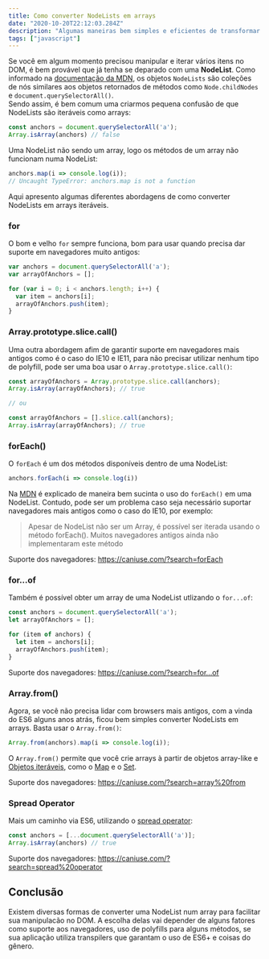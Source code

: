 ```yaml
---
title: Como converter NodeLists em arrays
date: "2020-10-20T22:12:03.284Z"
description: "Algumas maneiras bem simples e eficientes de transformar NodeLists em arrays afim de facilitar a manipulação no DOM."
tags: ["javascript"]
---
```


Se você em algum momento precisou manipular e iterar vários itens no DOM, é bem provável que já tenha se deparado com uma <b>NodeList</b>.
Como informado na [documentação da MDN](https://developer.mozilla.org/pt-BR/docs/Web/API/NodeList), os objetos `NodeLists` são coleções de nós similares aos objetos retornados de métodos como `Node.childNodes` e `document.querySelectorAll()`. <br />
Sendo assim, é bem comum uma criarmos pequena confusão de que NodeLists são iteráveis como arrays:

```javascript
const anchors = document.querySelectorAll('a');
Array.isArray(anchors) // false
```

Uma NodeList não sendo um array, logo os métodos de um array não funcionam numa NodeList:

```javascript
anchors.map(i => console.log(i));
// Uncaught TypeError: anchors.map is not a function
```
Aqui apresento algumas diferentes abordagens de como converter NodeLists em arrays iteráveis.

### for

O bom e velho `for` sempre funciona, bom para usar quando precisa dar suporte em navegadores muito antigos:

```javascript
var anchors = document.querySelectorAll('a');
var arrayOfAnchors = [];

for (var i = 0; i < anchors.length; i++) {
  var item = anchors[i];
  arrayOfAnchors.push(item);
}
```

### Array.prototype.slice.call()

Uma outra abordagem afim de garantir suporte em navegadores mais antigos como é o caso do IE10 e IE11, para não precisar utilizar nenhum tipo de polyfill, pode ser uma boa usar o `Array.prototype.slice.call()`:

```javascript
const arrayOfAnchors = Array.prototype.slice.call(anchors);
Array.isArray(arrayOfAnchors); // true

// ou

const arrayOfAnchors = [].slice.call(anchors);
Array.isArray(arrayOfAnchors); // true
```

### forEach()

O `forEach` é um dos métodos disponíveis dentro de uma NodeList:

```javascript
anchors.forEach(i => console.log(i))
```

Na [MDN](https://developer.mozilla.org/pt-BR/docs/Web/API/NodeList) é explicado de maneira bem sucinta o uso do `forEach()` em uma NodeList. Contudo, pode ser um problema caso seja necessário suportar navegadores mais antigos como o caso do IE10, por exemplo:

> Apesar de NodeList não ser um Array, é possível ser iterada usando o método forEach(). Muitos navegadores antigos ainda não implementaram este método

Suporte dos navegadores: https://caniuse.com/?search=forEach

### for...of

Também é possível obter um array de uma NodeList utlizando o `for...of`:

```javascript
const anchors = document.querySelectorAll('a');
let arrayOfAnchors = [];

for (item of anchors) {
  let item = anchors[i];
  arrayOfAnchors.push(item);
}
```

Suporte dos navegadores: https://caniuse.com/?search=for...of

### Array.from()

Agora, se você não precisa lidar com browsers mais antigos, com a vinda do ES6 alguns anos atrás, ficou bem simples converter NodeLists em arrays. Basta usar o `Array.from()`:

```javascript
Array.from(anchors).map(i => console.log(i));
```
O `Array.from()` permite que você crie arrays à partir de objetos array-like e [Objetos iteráveis](https://developer.mozilla.org/en-US/docs/Web/JavaScript/Reference/Iteration_protocols), como o [Map](https://developer.mozilla.org/pt-BR/docs/Web/JavaScript/Reference/Global_Objects/Map) e o [Set](https://developer.mozilla.org/pt-BR/docs/Web/JavaScript/Reference/Global_Objects/Set).

Suporte dos navegadores: https://caniuse.com/?search=array%20from

### Spread Operator

Mais um caminho via ES6, utilizando o [spread operator](https://developer.mozilla.org/pt-BR/docs/Web/JavaScript/Reference/Operators/Spread_operator):

```javascript
const anchors = [...document.querySelectorAll('a')];
Array.isArray(anchors) // true
```

Suporte dos navegadores: https://caniuse.com/?search=spread%20operator

## Conclusão

Existem diversas formas de converter uma NodeList num array para facilitar sua manipulacão no DOM. A escolha delas vai depender de alguns fatores como suporte aos navegadores, uso de polyfills para alguns métodos, se sua aplicação utiliza transpilers que garantam o uso de ES6+ e coisas do gênero.
